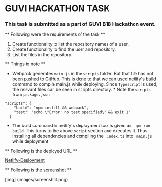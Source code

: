 # GUVI HACKATHON TASK

### This task is submitted as a part of GUVI B18 Hackathon event. 

** Following were the requirements of the task **

1. Create functionality to list the repository names of a user.
2. Create functionality to find the user and repository.
3. List the files in the repository.

** Things to note **

- Webpack generates ```main.js``` in the ```scripts``` folder. But that file has not been pushed to GitHub. This is done to that we can used netlify's build command to compile main.js while deploying. Since ```Typescript``` is used, the relevant files can be seen in scripts directory. * Note the ```scripts``` from ``` package.json ```

```
"scripts": {
    "build": "npm install && webpack",
    "test": "echo \"Error: no test specified\" && exit 1"
  }

```
- The build command in netlify's deployment tool is given as ``` npm run build```. This turns to the above ```script``` section and executes it. Thus installing all dependencies and compiling the ``` index.ts``` into ``` main.js``` while deployment


** Following is the deployed URL **

[Netlify-Deployment](https://wonderful-darwin-60d250.netlify.app/)


** Following is the screenshot **

[img] (images/screenshot.png)